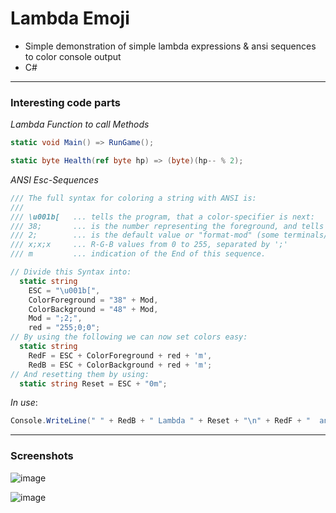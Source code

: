 # Lambda Emoji

- Simple demonstration of simple lambda expressions & ansi sequences to color console output
- C#  

---  
### Interesting code parts

*Lambda Function to call Methods*
```cs
static void Main() => RunGame();

static byte Health(ref byte hp) => (byte)(hp-- % 2);
```

*ANSI Esc-Sequences*
```cs
/// The full syntax for coloring a string with ANSI is:
///
/// \u001b[   ... tells the program, that a color-specifier is next:
/// 38;       ... is the number representing the foreground, and tells the program that an RGB-value follows (other examples: 48 does the same for the background)
/// 2;        ... is the default value or "format-mod" (some terminals/consoles support underlined, or even blinking text) 
/// x;x;x     ... R-G-B values from 0 to 255, separated by ';'
/// m         ... indication of the End of this sequence.

// Divide this Syntax into:
  static string
    ESC = "\u001b[",
    ColorForeground = "38" + Mod,
    ColorBackground = "48" + Mod,
    Mod = ";2;",
    red = "255;0;0";
// By using the following we can now set colors easy:
  static string
    RedF = ESC + ColorForeground + red + 'm',
    RedB = ESC + ColorBackground + red + 'm';
// And resetting them by using:
  static string Reset = ESC + "0m";
```
*In use*:
```cs
Console.WriteLine(" " + RedB + " Lambda " + Reset + "\n" + RedF + "  anyone? \n " + Reset);
```

---  

### Screenshots  
<!--screenshot-->
![image](https://github.com/IxI-Enki/ginf_projects/assets/138018029/6de894d6-127c-4b4a-8b1e-db5ca549f559)  

![image](https://github.com/IxI-Enki/ginf_projects/assets/138018029/aa0b7b10-a9bc-40aa-95d8-78c8ec96a525)  

 
